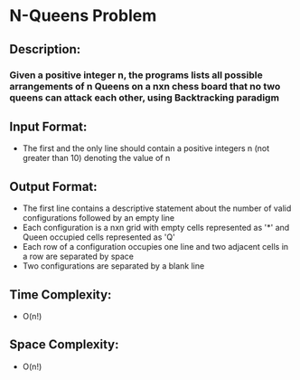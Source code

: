 # N-Queens Problem
## Description:
### Given a positive integer n, the programs lists all possible arrangements of n Queens on a nxn chess board that no two queens can attack each other, using Backtracking paradigm
## Input Format:
* The first and the only line should contain a positive integers n (not greater than 10) denoting the value of n
## Output Format:
* The first line contains a descriptive statement about the number of valid configurations followed by an empty line
* Each configuration is a nxn grid with empty cells represented as '*' and Queen occupied cells represented as 'Q'
* Each row of a configuration occupies one line and two adjacent cells in a row are separated by space
* Two configurations are separated by a blank line
## Time Complexity: 
* O(n!)
## Space Complexity: 
* O(n!)